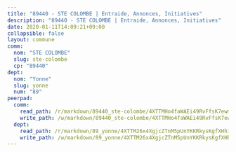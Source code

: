 ```yaml
---
title: "89440 - STE COLOMBE | Entraide, Annonces, Initiatives"
description: "89440 - STE COLOMBE | Entraide, Annonces, Initiatives"
date: 2020-01-11T14:09:21+09:00
collapsible: false
layout: commune
comm:
  nom: "STE COLOMBE"
  slug: ste-colombe
  cp: "89440"
dept:
  nom: "Yonne"
  slug: yonne
  num: "89"
peerpad:
  comm:
    read_path: /r/markdown/89440_ste-colombe/4XTTMHo4faWAEi49RvFfsK7ewmfDo7zm1tG53GZDiNT2PH68s
    write_path: /w/markdown/89440_ste-colombe/4XTTMHo4faWAEi49RvFfsK7ewmfDo7zm1tG53GZDiNT2PH68s-K3TgTkTZauKvLNh3or5A1he9thHALATv44pC4mmQgnxQk1AEzsQAjzLHpNJpgCArRXXV4VS5vR7oSajJe5SmBUExmSDrTCZadVNxQMCugQpvRyRc3RfcWESExWBrC8A52KaQSFmM
  dept:
    read_path: /r/markdown/89_yonne/4XTTM26x4XgjcZTnM5pUnYKKRkysKgfXHh1wiigoPHqn9LDKB
    write_path: /w/markdown/89_yonne/4XTTM26x4XgjcZTnM5pUnYKKRkysKgfXHh1wiigoPHqn9LDKB-K3TgU4xaMVqzoRnPJNyddApuMoWvJyHL35bzooauYvdhG3MLg3ikjpoueq9BDtqVP4hJBQxpPxix2gohzXyST9tZPnEkyXpDMdHiAFpx7EU6e8WgvFk7NPsBQepM8o13bG9dyqq7
---
```


